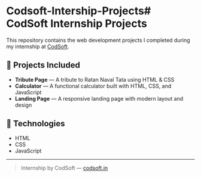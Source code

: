 # Codsoft-Intership-Projects# CodSoft Internship Projects

This repository contains the web development projects I completed during my internship at [CodSoft](https://www.linkedin.com/company/codsoft/).

## 🔹 Projects Included

- **Tribute Page** — A tribute to Ratan Naval Tata using HTML & CSS  
- **Calculator** — A functional calculator built with HTML, CSS, and JavaScript  
- **Landing Page** — A responsive landing page with modern layout and design  

## 🔧 Technologies
- HTML  
- CSS  
- JavaScript  
---

> Internship by CodSoft — [codsoft.in](https://www.codsoft.in/)




